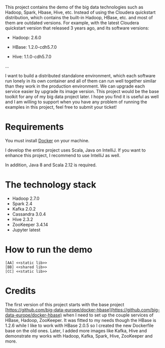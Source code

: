 This project contains the demo of the big data technologies such as Hadoop, Spark, Hbase,
Hive, etc.  Instead of using the Cloudera quickstart distribution, which contains the built-in
Hadoop, HBase, etc. and most of them are outdated versions. For example, with the latest Cloudera quickstart
version that released 3 years ago, and its software versions:

* Hadoop: 2.6.0

* HBase: 1.2.0-cdh5.7.0

* Hive: 1.1.0-cdh5.7.0

...

I want to build a distributed standalone environment, which each software run lonely in its own container
and all of them can run well together similar than they work in the production environment. We can upgrade
each service easier by upgrade its image version. This project would be the base toolkit for any of my big data project
later. I hope you find it is useful as well and I am willing to support when you have any problem of running the examples in this project, feel free to submit your ticket!

Requirements
============

You must install [Docker](https://www.docker.com/) on your machine.

I develop the entire project uses Scala, Java on IntelliJ. If you want to enhance this project, I recommend to use IntelliJ as well.

In addition, Java 8 and Scala 2.12 is required.


The technology stack
====================

* Hadoop 2.7.0
* Spark 2.4
* Kafka 2.0.2
* Cassandra 3.0.4
* Hive 2.3.2
* ZooKeeper 3.4.14
* Jupyter latest

How to run the demo
===================

```puml
[AA] <<static lib>>
[BB] <<shared lib>>
[CC] <<static lib>>

```

Credits
=======

The first version of this project starts with the base project [https://github.com/big-data-europe/docker-hbase](https://github.com/big-data-europe/docker-hbase) when I need to set up the 
couple services of HBase, Hadoop, ZooKeeper. It was fitted to my needs though the HBase is 1.2.6 while I like to work with HBase 2.0.5 so I created the new Dockerfile base on the old ones. Later, 
I added more images like Kafka, Hive and demonstrate my works with Hadoop, Kafka, Spark, Hive, ZooKeeper and more.  


